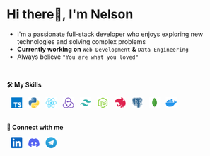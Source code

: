 # Hi there👋, I'm Nelson

<!--About Me-->

- I'm a passionate full-stack developer who enjoys exploring new technologies and solving complex problems
- **Currently working on** `Web Development` **&** `Data Engineering`
- Always believe `"You are what you loved"`

<br>

<!--Skills-->

**🛠️ My Skills**

<span style="margin-left: 10px;"  target="_blank">
    <img src="./assets/typescript-colored.svg" height="25px"><span>
<span style="margin-left: 10px;"  target="_blank">
    <img src="./assets/python-colored.svg" height="25px"><span>
<span style="margin-left: 10px;"  target="_blank">
    <img src="./assets/react-colored.svg" height="25px"><span>
<span style="margin-left: 10px;"  target="_blank">
    <img src="./assets/redux-colored.svg" height="25px"><span>
<span style="margin-left: 10px;"  target="_blank">
    <img src="./assets/tailwindcss-colored.svg" height="25px"><span>
<span style="margin-left: 10px;"  target="_blank">
    <img src="./assets/nodejs-colored.svg" height="25px"><span>
<span style="margin-left: 10px;"  target="_blank">
    <img src="./assets/nestjs-colored.svg" height="25px"><span>
<span style="margin-left: 10px;"  target="_blank">
    <img src="./assets/postgresql-colored.svg" height="25px"><span>
<span style="margin-left: 10px;"  target="_blank">
    <img src="./assets/mongodb-colored.svg" height="25px"><span>
<span style="margin-left: 10px;"  target="_blank">
    <img src="./assets/docker-colored.svg" height="25px"><span>

<br>
<br>

**🤝 Connect with me**

<a style="margin-left: 10px;"  target="_blank" href="https://www.linkedin.com/in/namhoaivu72/">
    <img src="./assets/linkedin.svg" height="25px"><a>
<a style="margin-left: 10px;"  target="_blank" href="https://www.linkedin.com/in/namhoaivu72/">
    <img src="./assets/discord.svg" height="25px"><a>
<a style="margin-left: 10px;"  target="_blank" href="https://www.linkedin.com/in/namhoaivu72/">
    <img src="./assets/telegram.svg" height="25px"><a>
